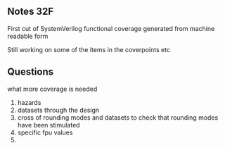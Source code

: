 Notes 32F
--------

First cut of SystemVerilog functional coverage generated from machine readable form

Still working on some of the items in the coverpoints etc

Questions
--------
what more coverage is needed

1) hazards
2) datasets through the design
3) cross of rounding modes and datasets
	to check that rounding modes have been stimulated
4) specific fpu values
5) 

